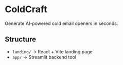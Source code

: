 
# ColdCraft

Generate AI-powered cold email openers in seconds.

## Structure

- `landing/` → React + Vite landing page
- `app/` → Streamlit backend tool
